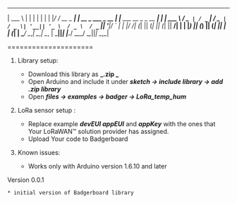 ______             _                     _                             _ 
| ___ \           | |                   | |                           | |
| |_/ /  __ _   __| |  __ _   ___  _ __ | |__    ___    __ _  _ __  __| |
| ___ \ / _` | / _` | / _` | / _ \| '__|| '_ \  / _ \  / _` || '__|/ _` |
| |_/ /| (_| || (_| || (_| ||  __/| |   | |_) || (_) || (_| || |  | (_| |
\____/  \__,_| \__,_| \__, | \___||_|   |_.__/  \___/  \__,_||_|   \__,_|


=====================       
                                                                                                                                
1. Library setup:
	* Download this library as **_.zip _**
	* Open Arduino and include it under **_sketch -> include library -> add .zip library_**
	* Open **_files -> examples -> badger -> LoRa_temp_hum_**

2. LoRa sensor setup :

	* Replace example **_devEUI appEUI_** and **_appKey_** with the ones that Your LoRaWAN™ solution provider has assigned.  
	* Upload Your code to Badgerboard

3. Known issues:

	* Works only with Arduino version 1.6.10 and later

Version 0.0.1

	* initial version of Badgerboard library



